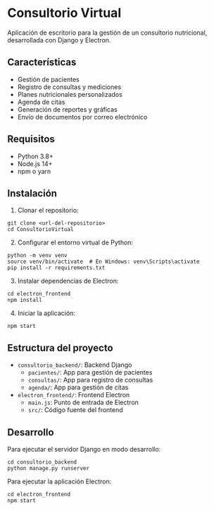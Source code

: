 # Consultorio Virtual

Aplicación de escritorio para la gestión de un consultorio nutricional, desarrollada con Django y Electron.

## Características

- Gestión de pacientes
- Registro de consultas y mediciones
- Planes nutricionales personalizados
- Agenda de citas
- Generación de reportes y gráficas
- Envío de documentos por correo electrónico

## Requisitos

- Python 3.8+
- Node.js 14+
- npm o yarn

## Instalación

1. Clonar el repositorio:
```
git clone <url-del-repositorio>
cd ConsultorioVirtual
```

2. Configurar el entorno virtual de Python:
```
python -m venv venv
source venv/bin/activate  # En Windows: venv\Scripts\activate
pip install -r requirements.txt
```

3. Instalar dependencias de Electron:
```
cd electron_frontend
npm install
```

4. Iniciar la aplicación:
```
npm start
```

## Estructura del proyecto

- `consultorio_backend/`: Backend Django
  - `pacientes/`: App para gestión de pacientes
  - `consultas/`: App para registro de consultas
  - `agenda/`: App para gestión de citas
- `electron_frontend/`: Frontend Electron
  - `main.js`: Punto de entrada de Electron
  - `src/`: Código fuente del frontend

## Desarrollo

Para ejecutar el servidor Django en modo desarrollo:
```
cd consultorio_backend
python manage.py runserver
```

Para ejecutar la aplicación Electron:
```
cd electron_frontend
npm start
```
